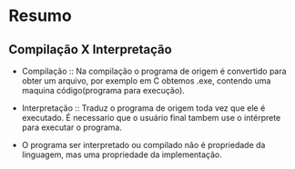 # Resumo

## Compilação X Interpretação
- Compilação :: Na compilação o programa de origem é convertido para obter um arquivo, por exemplo em C obtemos .exe, contendo uma maquina código(programa para execução).

- Interpretação :: Traduz o programa de origem toda vez que ele é executado. É necessario que o usuário final tambem use o intérprete para executar o programa.

- O programa ser interpretado ou compilado não é propriedade da linguagem, mas uma propriedade da implementação.
